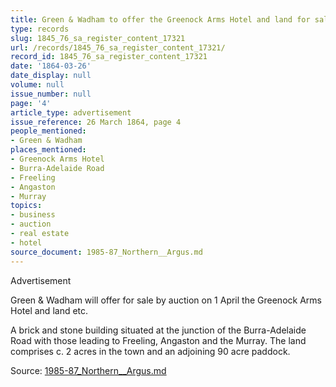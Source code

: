 ```yaml
---
title: Green & Wadham to offer the Greenock Arms Hotel and land for sale by auction
type: records
slug: 1845_76_sa_register_content_17321
url: /records/1845_76_sa_register_content_17321/
record_id: 1845_76_sa_register_content_17321
date: '1864-03-26'
date_display: null
volume: null
issue_number: null
page: '4'
article_type: advertisement
issue_reference: 26 March 1864, page 4
people_mentioned:
- Green & Wadham
places_mentioned:
- Greenock Arms Hotel
- Burra-Adelaide Road
- Freeling
- Angaston
- Murray
topics:
- business
- auction
- real estate
- hotel
source_document: 1985-87_Northern__Argus.md
---
```


Advertisement

Green & Wadham will offer for sale by auction on 1 April the Greenock Arms Hotel and land etc.

A brick and stone building situated at the junction of the Burra-Adelaide Road with those leading to Freeling, Angaston and the Murray.  The land comprises c. 2 acres in the town and an adjoining 90 acre paddock.

Source: [1985-87_Northern__Argus.md](/downloads/markdown/1985-87_Northern__Argus.md)
